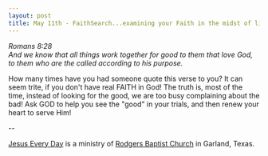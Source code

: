 ```yaml
---
layout: post
title: May 11th - FaithSearch...examining your Faith in the midst of life's
---
```


_Romans 8:28  
And we know that all things work together for good to them that love
God, to them who are the called according to his purpose._

How many times have you had someone quote this verse to you? It can
seem trite, if you don't have real FAITH in God! The truth is, most of
the time, instead of looking for the good, we are too busy complaining
about the bad! Ask GOD to help you see the "good" in your trials, and
then renew your heart to serve Him!

 --

<a href=http://jesuseveryday.net>Jesus Every Day</a> is a ministry of <a href=http://rodgersbaptist.net>Rodgers Baptist Church</a> in Garland, Texas.
